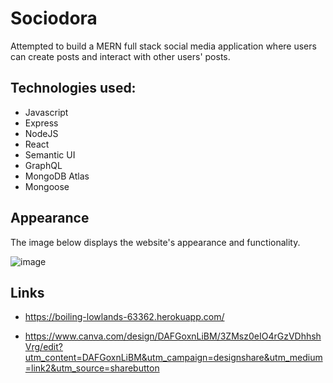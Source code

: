 # Sociodora
Attempted to build a MERN full stack social media application where users can create posts and interact with other users' posts.

## Technologies used:

* Javascript
* Express
* NodeJS
* React
* Semantic UI
* GraphQL
* MongoDB Atlas
* Mongoose

## Appearance
The image below displays the website's appearance and functionality.

![image](https://user-images.githubusercontent.com/95111780/179366808-4d4b97f4-02be-4067-a8ea-1b32b508794f.png)


## Links
* https://boiling-lowlands-63362.herokuapp.com/


* https://www.canva.com/design/DAFGoxnLiBM/3ZMsz0eIO4rGzVDhhshVrg/edit?utm_content=DAFGoxnLiBM&utm_campaign=designshare&utm_medium=link2&utm_source=sharebutton
